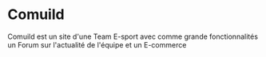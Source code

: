 # Comuild
Comuild est un site d'une Team E-sport  avec comme grande fonctionnalités un Forum sur l'actualité de l'équipe et un E-commerce
